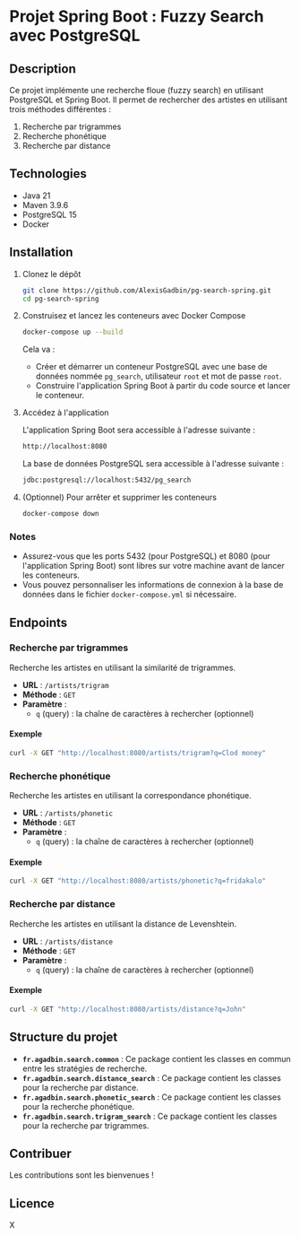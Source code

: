 # Projet Spring Boot : Fuzzy Search avec PostgreSQL

## Description

Ce projet implémente une recherche floue (fuzzy search) en utilisant PostgreSQL et Spring Boot. Il permet de rechercher des artistes en utilisant trois méthodes différentes :
1. Recherche par trigrammes
2. Recherche phonétique
3. Recherche par distance

## Technologies

- Java 21
- Maven 3.9.6
- PostgreSQL 15
- Docker

## Installation

1. Clonez le dépôt

    ```bash
    git clone https://github.com/AlexisGadbin/pg-search-spring.git
    cd pg-search-spring
    ```

2. Construisez et lancez les conteneurs avec Docker Compose

    ```bash
    docker-compose up --build
    ```

    Cela va :
    - Créer et démarrer un conteneur PostgreSQL avec une base de données nommée `pg_search`, utilisateur `root` et mot de passe `root`.
    - Construire l'application Spring Boot à partir du code source et lancer le conteneur.

3. Accédez à l'application

    L'application Spring Boot sera accessible à l'adresse suivante :
    ```bash
    http://localhost:8080
    ```

    La base de données PostgreSQL sera accessible à l'adresse suivante :
    ```bash
    jdbc:postgresql://localhost:5432/pg_search
    ```

4. (Optionnel) Pour arrêter et supprimer les conteneurs

    ```bash
    docker-compose down
    ```

### Notes

- Assurez-vous que les ports 5432 (pour PostgreSQL) et 8080 (pour l'application Spring Boot) sont libres sur votre machine avant de lancer les conteneurs.
- Vous pouvez personnaliser les informations de connexion à la base de données dans le fichier `docker-compose.yml` si nécessaire.


## Endpoints

### Recherche par trigrammes

Recherche les artistes en utilisant la similarité de trigrammes.

- **URL** : `/artists/trigram`
- **Méthode** : `GET`
- **Paramètre** :
  - `q` (query) : la chaîne de caractères à rechercher (optionnel)

#### Exemple

```sh
curl -X GET "http://localhost:8080/artists/trigram?q=Clod money"
```

### Recherche phonétique

Recherche les artistes en utilisant la correspondance phonétique.

- **URL** : `/artists/phonetic`
- **Méthode** : `GET`
- **Paramètre** :
  - `q` (query) : la chaîne de caractères à rechercher (optionnel)

#### Exemple

```sh
curl -X GET "http://localhost:8080/artists/phonetic?q=fridakalo"
```

### Recherche par distance

Recherche les artistes en utilisant la distance de Levenshtein.

- **URL** : `/artists/distance`
- **Méthode** : `GET`
- **Paramètre** :
  - `q` (query) : la chaîne de caractères à rechercher (optionnel)

#### Exemple

```sh
curl -X GET "http://localhost:8080/artists/distance?q=John"
```

## Structure du projet

- **`fr.agadbin.search.common`** : Ce package contient les classes en commun entre les stratégies de recherche.
- **`fr.agadbin.search.distance_search`** : Ce package contient les classes pour la recherche par distance.
- **`fr.agadbin.search.phonetic_search`** : Ce package contient les classes pour la recherche phonétique.
- **`fr.agadbin.search.trigram_search`** : Ce package contient les classes pour la recherche par trigrammes.

## Contribuer

Les contributions sont les bienvenues ! 

## Licence

X
